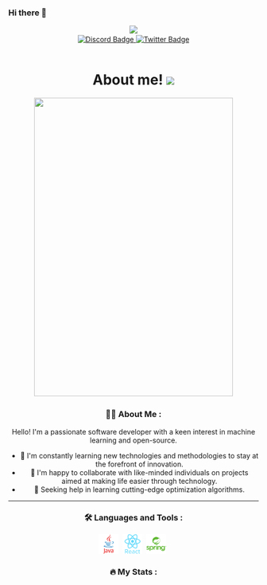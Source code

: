 ### Hi there 👋

<div id="header" align="center">
<img src="https://media.giphy.com/media/kYNVwkyB3jkauFJrZA/giphy.gif?cid=790b7611zellhxwt9kwa937j1qhqgu1ozro3d9mcktbk99io&ep=v1_gifs_trending&rid=giphy.gif&ct=g" width="300"/>
</div>

<div id="header" align="center"> 
<div id="badges">
</a>
<a href="https://discord.com/channels/@auroracolucci">
<img src="https://img.shields.io/badge/Discord-black?style=for-the-badge&logo=discord&logoColor=white" alt="Discord Badge"/>
</a>
<a href="https://twitter.com/MohringR54904">
<img src="https://img.shields.io/badge/Twitter-blue?style=for-the-badge&logo=twitter&logoColor=white" alt="Twitter Badge"/>
</a>
</div>

<div id="header" align="center"> 
<img src="https://komarev.com/ghpvc/?username=pmegan246&style=flat-square&color=blue" alt=""/>

<h1>
  About me!
<img src="https://media.giphy.com/media/hvRJCLFzcasrR4ia7z/giphy.gif" width="30px"/>
</h1>

<div align="center">
<img src="https://media.giphy.com/media/Yfl7CS7vQqnebA69aH/giphy.gif?cid=790b76113c5z8ojv98w4e0uvjwlcyachxxl7tdduaoscqf1v&ep=v1_gifs_search&rid=giphy.gif&ct=g" width="400" height="600"/>
</div>

### :woman_technologist: About Me :

Hello! I'm a passionate software developer with a keen interest in machine learning and open-source. 

- 🌱 I'm constantly learning new technologies and methodologies to stay at the forefront of innovation.
- 👯 I'm happy to collaborate with like-minded individuals on projects aimed at making life easier through technology.
- 🤔 Seeking help in learning cutting-edge optimization algorithms.

---

### :hammer_and_wrench: Languages and Tools :

<div>
<img src="https://github.com/devicons/devicon/blob/master/icons/java/java-original-wordmark.svg" title="Java" alt="Java" width="40" height="40"/>&nbsp;
<img src="https://github.com/devicons/devicon/blob/master/icons/react/react-original-wordmark.svg" title="React" alt="React" width="40" height="40"/>&nbsp;
<img src="https://github.com/devicons/devicon/blob/master/icons/spring/spring-original-wordmark.svg" title="Spring" alt="Spring" width="40" height="40"/>&nbsp;
</div>

### :fire: My Stats :










